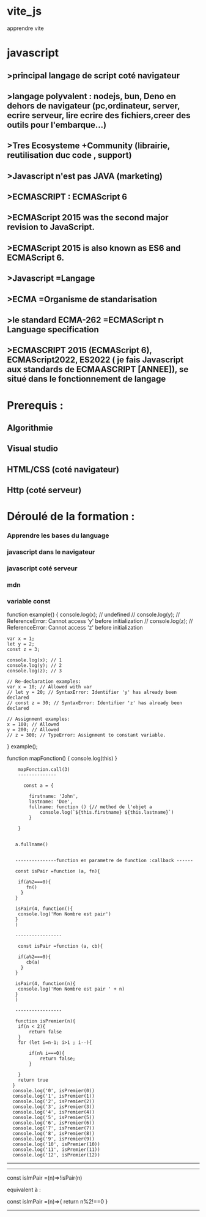 # vite_js
apprendre vite


# javascript

## >principal langage de script coté navigateur
## >langage polyvalent : nodejs, bun, Deno en dehors de navigateur (pc,ordinateur, server, ecrire serveur, lire ecrire des fichiers,creer des outils pour l'embarque...)
## >Tres Ecosysteme +Community (librairie, reutilisation duc code , support)
## >Javascript n'est pas JAVA (marketing)
## >ECMASCRIPT : ECMAScript 6
## >ECMAScript 2015 was the second major revision to JavaScript.
## >ECMAScript 2015 is also known as ES6 and ECMAScript 6.
## >Javascript =Langage
## >ECMA =Organisme de standarisation
## >le standard ECMA-262 =ECMAScript <img src="https://github.com/user-attachments/assets/6bbb67f9-e8da-487e-8396-748f29fc6fdc" alt="Description of Image" height="16"> Language specification
## >ECMASCRIPT 2015 (ECMAScript 6), ECMAScript2022, ES2022 ( je fais Javascript aux standards de ECMAASCRIPT [ANNEE]), se situé dans le fonctionnement de langage

# Prerequis :

## Algorithmie
## Visual studio
## HTML/CSS (coté navigateur)
## Http (coté serveur)

# Déroulé de la formation :
### Apprendre les bases du language
### javascript dans le navigateur
### javascript coté serveur

### <script> </script>
### mdn
### variable const


<script> 
const a = 3 ;
  let b=3 ;
  b=4 ;
  var (ancien)
  const c = 2
  const une_variable_plus_longue = "Ma super chaîne"
let a = 2
a = "Je suis une chaîne maintenant !"
  backtick alt GR + 7  =`     `
</script>
function example() {
    console.log(x); // undefined
    // console.log(y); // ReferenceError: Cannot access 'y' before initialization
    // console.log(z); // ReferenceError: Cannot access 'z' before initialization

    var x = 1;
    let y = 2;
    const z = 3;

    console.log(x); // 1
    console.log(y); // 2
    console.log(z); // 3

    // Re-declaration examples:
    var x = 10; // Allowed with var
    // let y = 20; // SyntaxError: Identifier 'y' has already been declared
    // const z = 30; // SyntaxError: Identifier 'z' has already been declared

    // Assignment examples:
    x = 100; // Allowed
    y = 200; // Allowed
    // z = 300; // TypeError: Assignment to constant variable.
}
example();

 function mapFonction() {
            console.log(this)
        }

        mapFonction.call(3)
        --------------

          const a = {

            firstname: 'John',
            lastname: 'Doe',
            fullname: function () {// method de l'objet a
                console.log(`${this.firstname} ${this.lastname}`) 
            }

        }


       a.fullname()


       ---------------function en parametre de function :callback ------

       const isPair =function (a, fn){
        
        if(a%2===0){
           fn()
         }
       }

       isPair(4, function(){
        console.log('Mon Nombre est pair')
       }
       )

       -----------------

        const isPair =function (a, cb){
        
        if(a%2===0){
           cb(a)
         }
       }

       isPair(4, function(n){
        console.log('Mon Nombre est pair ' + n)
       }
       )

       -----------------

       function isPremier(n){
        if(n < 2){
            return false
        }
        for (let i=n-1; i>1 ; i--){

            if(n% i===0){
                return false;
            }
        
        }
        return true
      }
      console.log('0', isPremier(0))
      console.log('1', isPremier(1))
      console.log('2', isPremier(2))
      console.log('3', isPremier(3))
      console.log('4', isPremier(4))
      console.log('5', isPremier(5))
      console.log('6', isPremier(6))
      console.log('7', isPremier(7))
      console.log('8', isPremier(8))
      console.log('9', isPremier(9))
      console.log('10', isPremier(10))
      console.log('11', isPremier(11))
      console.log('12', isPremier(12))
-------------------------------------
<script>
        const isPremier =(n) => {

                if (n < 2) {
                    return false
                }
                for (let i = n - 1; i > 1; i--) {

                    if (n % i === 0) {
                        return false;
                    }

                }
                return true
        }

        console.log('0', isPremier(0))
        console.log('1', isPremier(1))
        console.log('2', isPremier(2))
        console.log('3', isPremier(3))
        console.log('4', isPremier(4))
        console.log('5', isPremier(5))
        console.log('6', isPremier(6))
        console.log('7', isPremier(7))
        console.log('8', isPremier(8))
        console.log('9', isPremier(9))
        console.log('10', isPremier(10))
        console.log('11', isPremier(11))
        console.log('12', isPremier(12))

    </script>
---------------------

const isImPair =(n)=>!isPair(n)     

equivalent à :

const isImPair =(n)=>{
return n%2!==0
}

-----------------

<!DOCTYPE html>
<html lang="en">

<head>
    <meta charset="UTF-8">
    <meta name="viewport" content="width=device-width, initial-scale=1.0">
    <title>Simple HTML Page</title>
    <script>
        const isPremier = (n) => {

            if (n < 2) {
                return false
            }
            for (let i = n - 1; i > 1; i--) {

                if (n % i === 0) {
                    return false;
                }

            }
            return true
        }
        const isPair = (n) => n % 2 === 0

        const isImPair = (n) => !isPair(n)

        const isImPair2 = (n) => {
            return n % 2 !== 0
        }

        console.log('0', isPremier(0))
        console.log('1', isPremier(1))
        console.log('2', isPremier(2))
        console.log('3', isPremier(3))
        console.log('4', isPremier(4))
        console.log('5', isPremier(5))
        console.log('6', isPremier(6))
        console.log('7', isPremier(7))
        console.log('8', isPremier(8))
        console.log('9', isPremier(9))
        console.log('10', isPremier(10))
        console.log('11', isPremier(11))
        console.log('12', isPremier(12))
        console.log('12', isPair(12))
        console.log('12', isPair(11))
        console.log('12', isImPair(12))
        console.log('12', isImPair(11))
        console.log('12', isImPair2(12))
        console.log('12', isImPair2(11))

    </script>
</head>

<body>
    <h1>Simple HTML Page</h1>

</body>

</html>

---------------------

 const isPalindrome = (word) => {

            let i = 0

            let j = word.length - 1

            while (i <= j) {
                
                if (word.toUpperCase().charAt(i) !== word.toUpperCase().charAt(j)) {
                    return false
                }
                i++;
                j--;
            } 
            return true
        }
        ------------------------

        function isPalindrome(str){
        //reverse
        //split
        //join
        //toUppercase
        }
